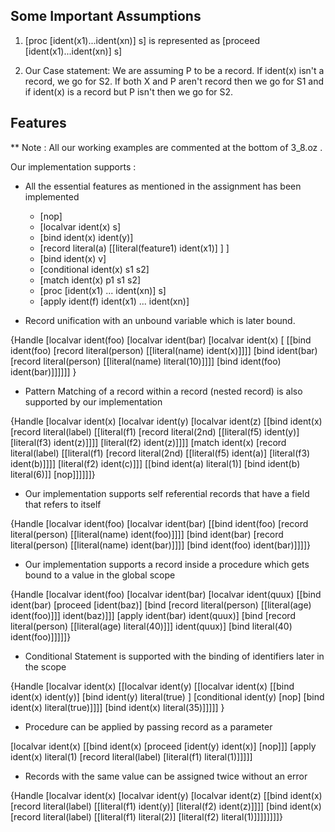Some Important Assumptions 
-----------------------------

1. [proc [ident(x1)...ident(xn)] s] is represented as [proceed [ident(x1)...ident(xn)] s]

2. Our Case statement: We are assuming P to be a record. If ident(x) isn't a record, we go for S2. If both X and P aren't record then we go for S1 and if ident(x) is a record but P isn't then we go for S2.

Features
-----------

** Note : All our working examples are commented at the bottom of 3_8.oz . 

Our implementation supports :

* All the essential features as mentioned in the assignment has been implemented 
  * [nop]
  * [localvar ident(x) s]
  * [bind ident(x) ident(y)]
  * [record literal(a) [[literal(feature1) ident(x1)] ] ] 
  * [bind ident(x) v]
  * [conditional ident(x) s1 s2]
  * [match ident(x) p1 s1 s2]
  * [proc [ident(x1) ... ident(xn)] s]
  * [apply ident(f) ident(x1) ... ident(xn)]

* Record unification with an unbound variable which is later bound.

{Handle [localvar ident(foo)
  [localvar ident(bar) [localvar ident(x) [
   [[bind ident(foo) [record literal(person) [[literal(name) ident(x)]]]]
    [bind ident(bar) [record literal(person) [[literal(name) literal(10)]]]]
    [bind ident(foo) ident(bar)]]]]]] }

* Pattern Matching of a record within a record (nested record)  is also supported by our implementation

{Handle [localvar ident(x)
 [localvar ident(y)
  [localvar ident(z)
   [[bind ident(x)
     [record literal(label)
      [[literal(f1) [record literal(2nd) [[literal(f5) ident(y)] [literal(f3) ident(z)]]]]
      [literal(f2) ident(z)]]]]
    [match ident(x)
     [record literal(label) [[literal(f1) [record literal(2nd) [[literal(f5) ident(a)] [literal(f3) ident(b)]]]] [literal(f2) ident(c)]]] [[bind ident(a) literal(1)] [bind ident(b) literal(6)]] [nop]]]]]]}

* Our implementation supports self referential records that have a field that refers to itself
 
{Handle [localvar ident(foo)
  [localvar ident(bar)
   [[bind ident(foo) [record literal(person) [[literal(name) ident(foo)]]]]
    [bind ident(bar) [record literal(person) [[literal(name) ident(bar)]]]]
    [bind ident(foo) ident(bar)]]]]}

* Our implementation supports a record inside a procedure which gets bound to a value in the global scope 

{Handle [localvar ident(foo)
 [localvar ident(bar)
  [localvar ident(quux)
   [[bind ident(bar) [proceed [ident(baz)]
          [bind [record literal(person) [[literal(age) ident(foo)]]] ident(baz)]]]
    [apply ident(bar) ident(quux)]
    [bind [record literal(person) [[literal(age) literal(40)]]] ident(quux)]
    [bind literal(40) ident(foo)]]]]]}

* Conditional Statement is supported with the binding of identifiers later in the scope

{Handle [localvar ident(x)
 [[localvar ident(y)
   [[localvar ident(x)
     [[bind ident(x) ident(y)]
      [bind ident(y) literal(true) ]
      [conditional ident(y) [nop]
       [bind ident(x) literal(true)]]]]
    [bind ident(x) literal(35)]]]]]
}

* Procedure can be applied by passing record as a parameter

[localvar ident(x)
 [[bind ident(x)
   [proceed [ident(y) ident(x)] [nop]]]
  [apply ident(x)
   literal(1)
   [record literal(label) [literal(f1) literal(1)]]]]]

* Records with the same value can be assigned twice without an error

{Handle [localvar ident(x)
 [localvar ident(y)
  [localvar ident(z)
   [[bind ident(x)
     [record literal(label)
      [[literal(f1) ident(y)]
      [literal(f2) ident(z)]]]]
    [bind ident(x)
     [record literal(label) [[literal(f1) literal(2)] [literal(f2) literal(1)]]]]]]]]}
